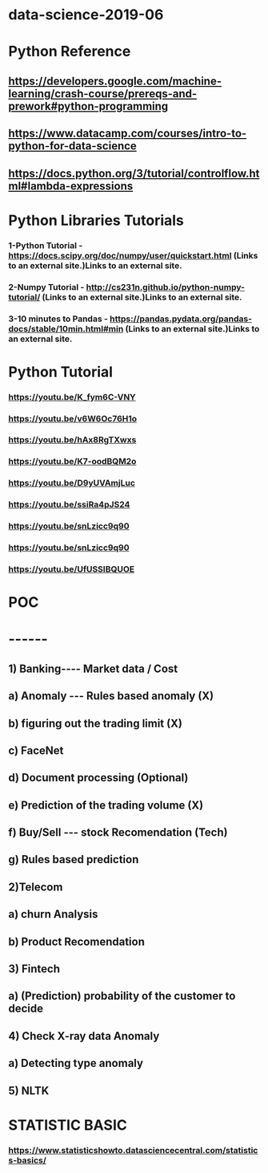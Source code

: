# data-science-2019-06
# Python Reference
## https://developers.google.com/machine-learning/crash-course/prereqs-and-prework#python-programming
## https://www.datacamp.com/courses/intro-to-python-for-data-science
## https://docs.python.org/3/tutorial/controlflow.html#lambda-expressions

# Python Libraries Tutorials
### 1-Python Tutorial - https://docs.scipy.org/doc/numpy/user/quickstart.html (Links to an external site.)Links to an external site.
### 2-Numpy Tutorial - http://cs231n.github.io/python-numpy-tutorial/ (Links to an external site.)Links to an external site.
### 3-10 minutes to Pandas - https://pandas.pydata.org/pandas-docs/stable/10min.html#min (Links to an external site.)Links to an external site.

# Python Tutorial
### https://youtu.be/K_fym6C-VNY
### https://youtu.be/v6W6Oc76H1o
### https://youtu.be/hAx8RgTXwxs
### https://youtu.be/K7-oodBQM2o
### https://youtu.be/D9yUVAmjLuc
### https://youtu.be/ssiRa4pJS24
### https://youtu.be/snLzicc9q90
### https://youtu.be/snLzicc9q90
### https://youtu.be/UfUSSIBQUOE



# POC 
# ------


##  1) Banking---- Market data / Cost 
  
 ## a) Anomaly ---  Rules based anomaly (X)
  
 ## b) figuring out the trading limit (X)
  
 ## c) FaceNet 
  
 ## d) Document processing   (Optional)
  
 ## e) Prediction of the trading volume  (X)  
  
 ## f)  Buy/Sell --- stock Recomendation  (Tech)

## g) Rules based prediction

## 2)Telecom

## a) churn Analysis

## b) Product Recomendation

## 3) Fintech

## a)	(Prediction) probability of the customer to decide


## 4) Check X-ray data Anomaly

## a) Detecting type anomaly
	 
	 
  ## 5) NLTK
# STATISTIC BASIC
### https://www.statisticshowto.datasciencecentral.com/statistics-basics/
